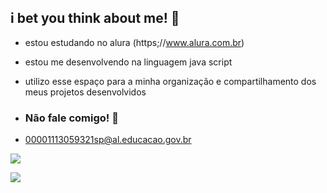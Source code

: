 ## i bet you think about me! 🍷

- estou estudando no alura (https;//www.alura.com.br)
- estou me desenvolvendo na linguagem java script
- utilizo esse espaço para a minha organização e compartilhamento dos meus projetos desenvolvidos

- ### Não fale comigo! 🖕
- 00001113059321sp@al.educacao.gov.br


![](https://media1.tenor.com/m/aqg2X-PLBEUAAAAC/swifferpics-taylor-swift.gif)

![](https://media1.tenor.com/m/dHGuvmLO888AAAAC/plceinthisworld-taylor-swift-reaction.gif)
